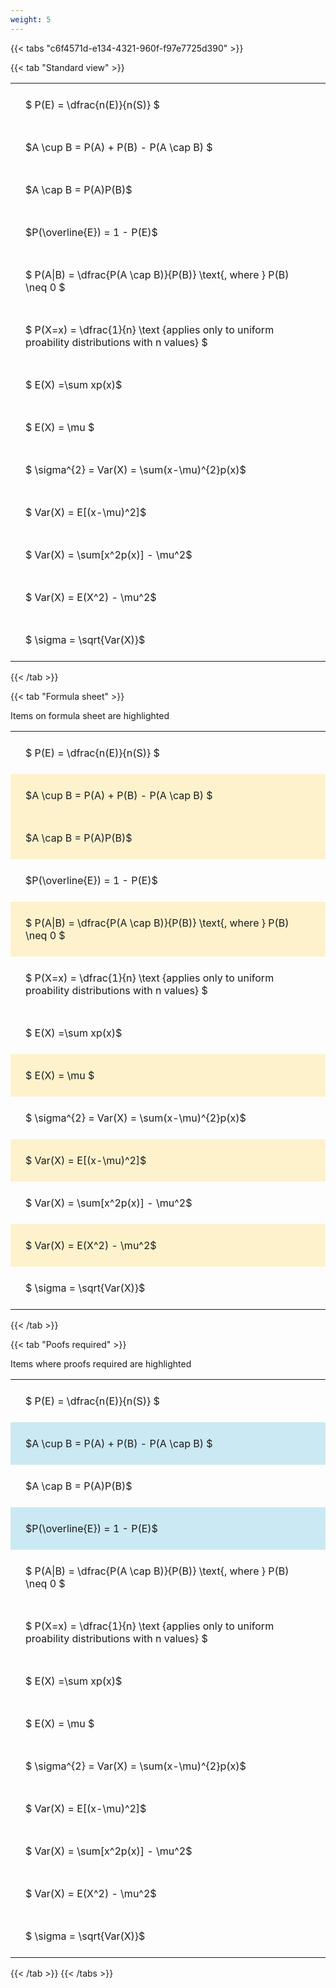 ```yaml
---
weight: 5
---
```


{{< tabs "c6f4571d-e134-4321-960f-f97e7725d390" >}}

{{< tab "Standard view" >}}

<style type="text/css">
#T_53464 th.col_heading {
  text-align: left;
  font-size: 1em;
}
#T_53464 td {
  text-align: left;
  font-size: 1em;
  padding: 1.5em;
}
</style>
<table id="T_53464">
  <thead>
  </thead>
  <tbody>
    <tr>
      <td id="T_53464_row0_col0" class="data row0 col0" >$ P(E) = \dfrac{n(E)}{n(S)} $</td>
    </tr>
    <tr>
      <td id="T_53464_row1_col0" class="data row1 col0" >$A \cup B = P(A) + P(B) - P(A \cap B) $</td>
    </tr>
    <tr>
      <td id="T_53464_row2_col0" class="data row2 col0" >$A \cap B  = P(A)P(B)$</td>
    </tr>
    <tr>
      <td id="T_53464_row3_col0" class="data row3 col0" >$P(\overline{E}) = 1 - P(E)$</td>
    </tr>
    <tr>
      <td id="T_53464_row4_col0" class="data row4 col0" >$ P(A|B) = \dfrac{P(A \cap B)}{P(B)} \text{, where } P(B) \neq 0 $</td>
    </tr>
    <tr>
      <td id="T_53464_row5_col0" class="data row5 col0" >$ P(X=x) =  \dfrac{1}{n} 
\text {applies only to uniform proability distributions with n values} $</td>
    </tr>
    <tr>
      <td id="T_53464_row6_col0" class="data row6 col0" >$ E(X) =\sum xp(x)$</td>
    </tr>
    <tr>
      <td id="T_53464_row7_col0" class="data row7 col0" >$ E(X) = \mu $</td>
    </tr>
    <tr>
      <td id="T_53464_row8_col0" class="data row8 col0" >$ \sigma^{2} = Var(X) = \sum(x-\mu)^{2}p(x)$</td>
    </tr>
    <tr>
      <td id="T_53464_row9_col0" class="data row9 col0" >$ Var(X) = E[(x-\mu)^2]$</td>
    </tr>
    <tr>
      <td id="T_53464_row10_col0" class="data row10 col0" >$ Var(X) = \sum[x^2p(x)] - \mu^2$</td>
    </tr>
    <tr>
      <td id="T_53464_row11_col0" class="data row11 col0" >$ Var(X) = E(X^2) - \mu^2$</td>
    </tr>
    <tr>
      <td id="T_53464_row12_col0" class="data row12 col0" >$ \sigma = \sqrt{Var(X)}$</td>
    </tr>
  </tbody>
</table>
{{< /tab >}}

{{< tab "Formula sheet" >}}

Items on formula sheet are highlighted 
<br>
<style type="text/css">
#T_ebbab th.col_heading {
  text-align: left;
  font-size: 1em;
}
#T_ebbab td {
  text-align: left;
  font-size: 1em;
  padding: 1.5em;
}
#T_ebbab_row0_col0, #T_ebbab_row3_col0, #T_ebbab_row5_col0, #T_ebbab_row6_col0, #T_ebbab_row8_col0, #T_ebbab_row10_col0, #T_ebbab_row12_col0 {
  background-color: rgba(0,0,0,0);
}
#T_ebbab_row1_col0, #T_ebbab_row2_col0, #T_ebbab_row4_col0, #T_ebbab_row7_col0, #T_ebbab_row9_col0, #T_ebbab_row11_col0 {
  background-color: rgba(255,194,10, 0.2);
}
</style>
<table id="T_ebbab">
  <thead>
  </thead>
  <tbody>
    <tr>
      <td id="T_ebbab_row0_col0" class="data row0 col0" >$ P(E) = \dfrac{n(E)}{n(S)} $</td>
    </tr>
    <tr>
      <td id="T_ebbab_row1_col0" class="data row1 col0" >$A \cup B = P(A) + P(B) - P(A \cap B) $</td>
    </tr>
    <tr>
      <td id="T_ebbab_row2_col0" class="data row2 col0" >$A \cap B  = P(A)P(B)$</td>
    </tr>
    <tr>
      <td id="T_ebbab_row3_col0" class="data row3 col0" >$P(\overline{E}) = 1 - P(E)$</td>
    </tr>
    <tr>
      <td id="T_ebbab_row4_col0" class="data row4 col0" >$ P(A|B) = \dfrac{P(A \cap B)}{P(B)} \text{, where } P(B) \neq 0 $</td>
    </tr>
    <tr>
      <td id="T_ebbab_row5_col0" class="data row5 col0" >$ P(X=x) =  \dfrac{1}{n} 
\text {applies only to uniform proability distributions with n values} $</td>
    </tr>
    <tr>
      <td id="T_ebbab_row6_col0" class="data row6 col0" >$ E(X) =\sum xp(x)$</td>
    </tr>
    <tr>
      <td id="T_ebbab_row7_col0" class="data row7 col0" >$ E(X) = \mu $</td>
    </tr>
    <tr>
      <td id="T_ebbab_row8_col0" class="data row8 col0" >$ \sigma^{2} = Var(X) = \sum(x-\mu)^{2}p(x)$</td>
    </tr>
    <tr>
      <td id="T_ebbab_row9_col0" class="data row9 col0" >$ Var(X) = E[(x-\mu)^2]$</td>
    </tr>
    <tr>
      <td id="T_ebbab_row10_col0" class="data row10 col0" >$ Var(X) = \sum[x^2p(x)] - \mu^2$</td>
    </tr>
    <tr>
      <td id="T_ebbab_row11_col0" class="data row11 col0" >$ Var(X) = E(X^2) - \mu^2$</td>
    </tr>
    <tr>
      <td id="T_ebbab_row12_col0" class="data row12 col0" >$ \sigma = \sqrt{Var(X)}$</td>
    </tr>
  </tbody>
</table>
{{< /tab >}}

{{< tab "Poofs required" >}}

Items where proofs required are highlighted 
<br>
<style type="text/css">
#T_ead85 th.col_heading {
  text-align: left;
  font-size: 1em;
}
#T_ead85 td {
  text-align: left;
  font-size: 1em;
  padding: 1.5em;
}
#T_ead85_row0_col0, #T_ead85_row2_col0, #T_ead85_row4_col0, #T_ead85_row5_col0, #T_ead85_row6_col0, #T_ead85_row7_col0, #T_ead85_row8_col0, #T_ead85_row9_col0, #T_ead85_row10_col0, #T_ead85_row11_col0, #T_ead85_row12_col0 {
  background-color: rgba(0,0,0,0);
}
#T_ead85_row1_col0, #T_ead85_row3_col0 {
  background-color: rgba(0,150,200, 0.2);
}
</style>
<table id="T_ead85">
  <thead>
  </thead>
  <tbody>
    <tr>
      <td id="T_ead85_row0_col0" class="data row0 col0" >$ P(E) = \dfrac{n(E)}{n(S)} $</td>
    </tr>
    <tr>
      <td id="T_ead85_row1_col0" class="data row1 col0" >$A \cup B = P(A) + P(B) - P(A \cap B) $</td>
    </tr>
    <tr>
      <td id="T_ead85_row2_col0" class="data row2 col0" >$A \cap B  = P(A)P(B)$</td>
    </tr>
    <tr>
      <td id="T_ead85_row3_col0" class="data row3 col0" >$P(\overline{E}) = 1 - P(E)$</td>
    </tr>
    <tr>
      <td id="T_ead85_row4_col0" class="data row4 col0" >$ P(A|B) = \dfrac{P(A \cap B)}{P(B)} \text{, where } P(B) \neq 0 $</td>
    </tr>
    <tr>
      <td id="T_ead85_row5_col0" class="data row5 col0" >$ P(X=x) =  \dfrac{1}{n} 
\text {applies only to uniform proability distributions with n values} $</td>
    </tr>
    <tr>
      <td id="T_ead85_row6_col0" class="data row6 col0" >$ E(X) =\sum xp(x)$</td>
    </tr>
    <tr>
      <td id="T_ead85_row7_col0" class="data row7 col0" >$ E(X) = \mu $</td>
    </tr>
    <tr>
      <td id="T_ead85_row8_col0" class="data row8 col0" >$ \sigma^{2} = Var(X) = \sum(x-\mu)^{2}p(x)$</td>
    </tr>
    <tr>
      <td id="T_ead85_row9_col0" class="data row9 col0" >$ Var(X) = E[(x-\mu)^2]$</td>
    </tr>
    <tr>
      <td id="T_ead85_row10_col0" class="data row10 col0" >$ Var(X) = \sum[x^2p(x)] - \mu^2$</td>
    </tr>
    <tr>
      <td id="T_ead85_row11_col0" class="data row11 col0" >$ Var(X) = E(X^2) - \mu^2$</td>
    </tr>
    <tr>
      <td id="T_ead85_row12_col0" class="data row12 col0" >$ \sigma = \sqrt{Var(X)}$</td>
    </tr>
  </tbody>
</table>
{{< /tab >}}
{{< /tabs >}}